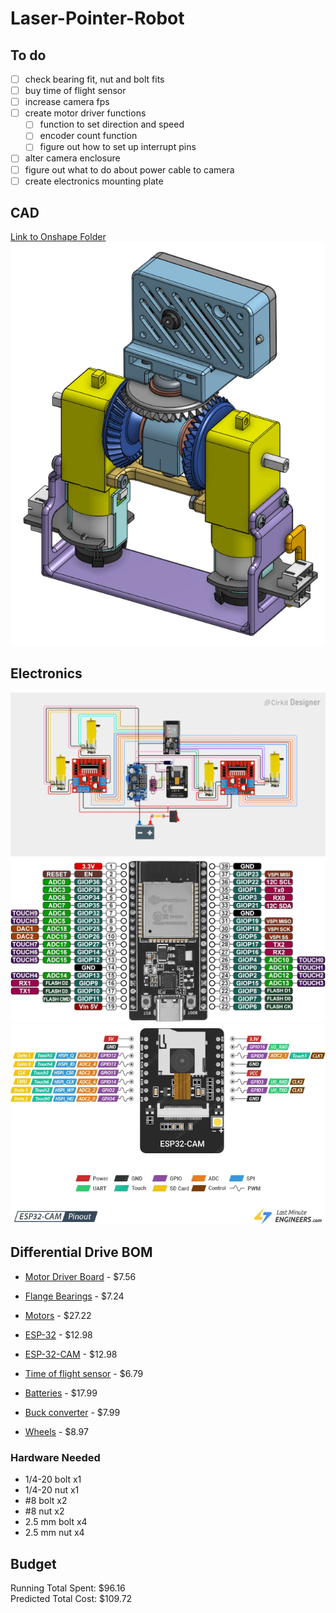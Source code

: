 # Laser-Pointer-Robot
## To do
- [ ] check bearing fit, nut and bolt fits
- [ ] buy time of flight sensor
- [ ] increase camera fps
- [ ] create motor driver functions
    - [ ] function to set direction and speed
    - [ ] encoder count function
    - [ ] figure out how to set up interrupt pins
- [ ] alter camera enclosure
- [ ] figure out what to do about power cable to camera
- [ ] create electronics mounting plate

## CAD
[Link to Onshape Folder](https://cad.onshape.com/documents?resourceType=folder&nodeId=37651e437204c166a238473c&column=modifiedAt&sortOrder=desc)  
![Differential Drive](images\cad.png)

## Electronics
![Circuit Diagram](images\circuit_image.png)
![ESP32 Pinout](images\esp32-wroom-32-pinout.jpg)
![ESP32 Cam Pinout](images\esp32-CAM-Pinout.webp)

## Differential Drive BOM
- [Motor Driver Board](https://www.amazon.com/dp/B0CR6BX5QL?ref=ppx_yo2ov_dt_b_fed_asin_title) - $7.56

- [Flange Bearings](https://www.amazon.com/uxcell-FR188-2RS-Flanged-Bearing-Bearings/dp/B0CH2KNZK3?crid=KAN1DN9HU66I&dib=eyJ2IjoiMSJ9.oatM0n0XHPjPX3KqxT_fdQ5LujwPzVgHt7Ss8elS6r4-rSImq-vl3jRYdJxpptBOu5J7J0ZE_oC_YXcsO-80yFbO-3r1y1JCTCfX2-hVOQO-YIiy5C8dMWfNQADPJLkLJb99OpXb49-wbTUREpSF6w2UT5m9EfOVPfnMoImSSDDyg36SzMb6oFj2NQqenC0OFL7XCxI16ifCNmfjiPoK1qNR-10bTL84wL1z8EHfWFQ.55QEYc-zzSvODLFBeKzaVGh80APjvewgnUyUXzsfM30&dib_tag=se&keywords=1%2F4%22+x+1%2F2%22+x+3%2F16+flange+bearing&qid=1751247610&sprefix=1%2F4+x+1%2F2+x+3%2F16+flange+bearin%2Caps%2C142&sr=8-6#averageCustomerReviewsAnchor) - $7.24

- [Motors](https://www.digikey.com/en/products/detail/dfrobot/FIT0450/7597205?gQT=1) - $27.22

- [ESP-32](https://www.amazon.com/ESP-WROOM-32-Development-Dual-Mode-Microcontroller-Compatible/dp/B0D53M13NS?pd_rd_w=9ZuXm&content-id=amzn1.sym.cd152278-debd-42b9-91b9-6f271389fda7&pf_rd_p=cd152278-debd-42b9-91b9-6f271389fda7&pf_rd_r=GRGSMHH0YJ5MWP9M59Q4&pd_rd_wg=0xmzY&pd_rd_r=e8ca0407-d647-4691-b62d-3561c9175cae&pd_rd_i=B0D53M13NS&th=1) - $12.98

- [ESP-32-CAM](https://www.amazon.com/Aideepen-ESP32-CAM-ESP32-CAM-MB-CH-340G-NodeMCU/dp/B0CMTVFCYD?pd_rd_w=n9FEv&content-id=amzn1.sym.cd152278-debd-42b9-91b9-6f271389fda7&pf_rd_p=cd152278-debd-42b9-91b9-6f271389fda7&pf_rd_r=1CBXD4K4JJS57ZXWZ5K8&pd_rd_wg=mnlfX&pd_rd_r=58660645-7fac-4404-86e3-537b3f61101a&pd_rd_i=B0CMTVFCYD&th=1) - $12.98

- [Time of flight sensor](https://www.amazon.com/HiLetgo-VL53L0X-Distance-Measurement-Breakout/dp/B071DW8M8V?crid=26CANEVB9M2UA&dib=eyJ2IjoiMSJ9.EN7iXRSOt_f7EU_xuqehb6bGzHOfTzMaPJZLolsOhSE1mQ7SS9bqAYjbA0PJpcsmP80iR0KADen_6NaBtSMJ--W1GTvLJbOrZBELzrftDIV63ihffeYLOXwC8dnW1_dR1K2eqSAKrX7_3Q-FljZ7tvfkonknpGddfxLWjb-13lMTlVoP4VCVRTWbFgqUBdo-EGVLOobiIhTrAhkTCI0A6JwPqq2g-bW3kMX9BaZ9W_D7qWGZqBYTmvkv06G4UyLZjyA2dd_LJfPDYsntWk268M6h0lVhWvANr_28ZW6Ul34.NRGbMzWDEqP0bryEXdxZshDlA5QsHoPb10iOyGyM5AI&dib_tag=se&keywords=vl53l0x+sensor&qid=1751313333&sprefix=VL53L0X%2Caps%2C128&sr=8-11#averageCustomerReviewsAnchor) - $6.79

- [Batteries](https://www.amazon.com/JUZUXI-Rechargeable-Connector-Compatible-Quadcopter/dp/B0DCNN87NZ?crid=1BLIO53WK82OU&dib=eyJ2IjoiMSJ9.eYr12WLi6bk1MDEIM3AtFBmA4_ydTCXN5-op04udKf8V_jwmVFkX7Leax4bhHvy7fUU-edodoNCyrhVLECv9ZsgA6KeyKkYW9-gjaiXN-sexFOk1i4SY5R8zCPX9x753QIy5imTUPNhW2hq11JZk2BT0fjssbw6YikIYeAZO0kXPw_ocMXOH6OGDUWnyU9f_n2tp52DK3mDwp6hbpSrKOlHepX8WV4RRCx3y41yXeApqW793r-t-kbYChWSWsEG7n4rWKo8F4K72BVoJdrMJQ8pHGJh0R9dhIex2UymxZ_Y.FK12zBUBF275pOnF70epmiTt_tySmUa4Y7pjw7Ngwk0&dib_tag=se&keywords=2s%2Blipo%2Bbattery%2Band%2Bcharger&qid=1751341234&sprefix=2s%2Blipo%2Bbattery%2Band%2Bcharger%2Caps%2C139&sr=8-17&th=1) - $17.99

- [Buck converter](https://www.amazon.com/Converter-Adjustable-Regulator-Voltmeter-Display%EF%BC%88Pack/dp/B0F1M2SR31?crid=1EOYSLZX2J4PY&dib=eyJ2IjoiMSJ9.WFmcMhr5wKG96ZSaMiTTM3Rk3hGcs4Yrw2gcYfWnbx0ZowT_5YmQO2gRxsGOGVqLCN2fWbkwPqU9Q1j7T_Jx0zWI86ihngTihciOiq0XkFQrBRyQ3ecXoOsMy6PZcK--ndXGiCltqv80zyV03yGiSdrgZxOZvxaoql6QG5GR8mNndIP6dBLmBB82gX0ir067DyO8iL7iOiXBMQC4DIZgjQpTBu5AH0KJUc03CnhvA4Gm48zMWavzZ6MHZnxkoBybULSZMuK4x41Z0M4-ZJP7NVP1lvyYOPYXN7FRYj0CPLI.U2brYK_R95NuAvd8chyqYuLHba5CnVMY267DfeE9Alk&dib_tag=se&keywords=LM2596%2Bbuck%2Bconverter&qid=1751341145&s=electronics&sprefix=lm2596%2Bbuck%2Bconverter%2Bdisplay%2Celectronics%2C252&sr=1-8&th=1) - $7.99

- [Wheels](https://www.amazon.com/ThtRht-Motor-Wheels-Replacement-Smart/dp/B0CG1C7T8J?crid=1PKGH2WU5PFUA&dib=eyJ2IjoiMSJ9.ZrpNmrbicccc2COTV1s2mA9WoJ1DIenbM3cm4ELldtSWugJtx9H5OBLGENUTYFFMlC6O_5zXXe2FUy_6uJbvNwwANohFr5KnYgBUasKJuyWke1iPjHwYBhp4D9SHaLfDCvMaxAzw4fmaTe25qvc9wsKNkHHxZ7vJF0MgBEM7Snz0cF1OrxPffPRl5qvE1C3tEDTP2uA-ZGugOelWcl4dtOlsKqq2tmqK2mJ9uY5iHyjwlzKurELygKR8unm249wl-p8-efPSrcLdckJR9MSe2Vt8C93WIufyJ52xjVt3sH0.LKpFzldROazfCKJeXrzehNdedx1sp1oJZGIjJE000lI&dib_tag=se&keywords=tt+motor+wheel&qid=1751340564&sprefix=tt+motor+wheel%2Caps%2C137&sr=8-1#averageCustomerReviewsAnchor) - $8.97

### Hardware Needed
- 1/4-20 bolt x1
- 1/4-20 nut x1
- #8 bolt x2
- #8 nut x2
- 2.5 mm bolt x4
- 2.5 mm nut x4

## Budget
Running Total Spent: $96.16  
Predicted Total Cost: $109.72
